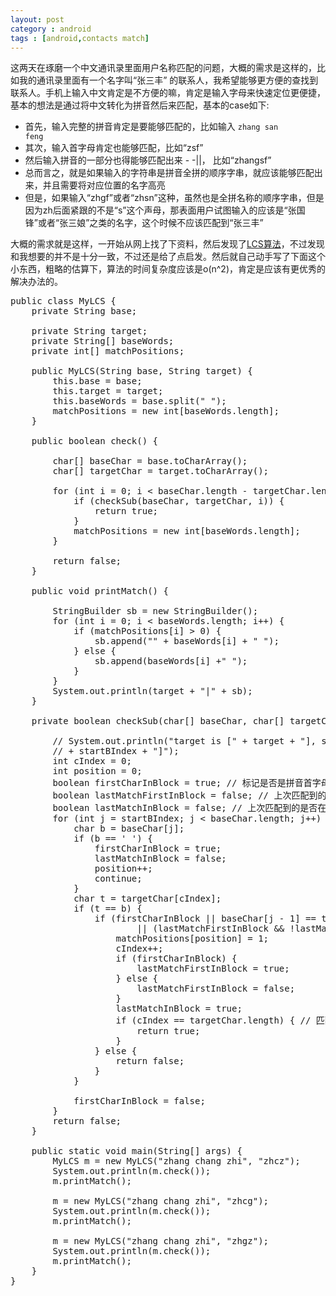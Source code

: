```yaml
---
layout: post
category : android
tags : [android,contacts match]
---
```

这两天在琢磨一个中文通讯录里面用户名称匹配的问题，大概的需求是这样的，比如我的通讯录里面有一个名字叫“张三丰” 的联系人，我希望能够更方便的查找到联系人。手机上输入中文肯定是不方便的嘛，肯定是输入字母来快速定位更便捷，基本的想法是通过将中文转化为拼音然后来匹配，基本的case如下:    
* 首先，输入完整的拼音肯定是要能够匹配的，比如输入 <code>zhang san feng</code>
* 其次，输入首字母肯定也能够匹配，比如“zsf”
* 然后输入拼音的一部分也得能够匹配出来 - -||， 比如“zhangsf”
* 总而言之，就是如果输入的字符串是拼音全拼的顺序字串，就应该能够匹配出来，并且需要将对应位置的名字高亮
* 但是，如果输入“zhgf”或者“zhsn”这种，虽然也是全拼名称的顺序字串，但是因为zh后面紧跟的不是“s”这个声母，那表面用户试图输入的应该是“张国锋”或者“张三娘”之类的名字，这个时候不应该匹配到“张三丰”    

大概的需求就是这样，一开始从网上找了下资料，然后发现了[LCS算法](http://en.wikipedia.org/wiki/Longest_common_subsequence_problem)，不过发现和我想要的并不是十分一致，不过还是给了点启发。然后就自己动手写了下面这个小东西，粗略的估算下，算法的时间复杂度应该是o(n^2)，肯定是应该有更优秀的解决办法的。

<pre>
public class MyLCS {
	private String base;

	private String target;
	private String[] baseWords;
	private int[] matchPositions;

	public MyLCS(String base, String target) {
		this.base = base;
		this.target = target;
		this.baseWords = base.split(" ");
		matchPositions = new int[baseWords.length];
	}

	public boolean check() {

		char[] baseChar = base.toCharArray();
		char[] targetChar = target.toCharArray();

		for (int i = 0; i < baseChar.length - targetChar.length; i++) {
			if (checkSub(baseChar, targetChar, i)) {
				return true;
			}
			matchPositions = new int[baseWords.length];
		}

		return false;
	}

	public void printMatch() {

		StringBuilder sb = new StringBuilder();
		for (int i = 0; i < baseWords.length; i++) {
			if (matchPositions[i] > 0) {
				sb.append("<m>" + baseWords[i] + "</m> ");
			} else {
				sb.append(baseWords[i] +" ");
			}
		}
		System.out.println(target + "|" + sb);
	}

	private boolean checkSub(char[] baseChar, char[] targetChar, int startBIndex) {

		// System.out.println("target is [" + target + "], start from base in ["
		// + startBIndex + "]");
		int cIndex = 0;
		int position = 0;
		boolean firstCharInBlock = true; // 标记是否是拼音首字母
		boolean lastMatchFirstInBlock = false; // 上次匹配到的是否是声母部分
		boolean lastMatchInBlock = false; // 上次匹配到的是否在本个单词中
		for (int j = startBIndex; j < baseChar.length; j++) {
			char b = baseChar[j];
			if (b == ' ') {
				firstCharInBlock = true;
				lastMatchInBlock = false;
				position++;
				continue;
			}
			char t = targetChar[cIndex];
			if (t == b) {
				if (firstCharInBlock || baseChar[j - 1] == targetChar[cIndex - 1]
						|| (lastMatchFirstInBlock && !lastMatchInBlock)) {
					matchPositions[position] = 1;
					cIndex++;
					if (firstCharInBlock) {
						lastMatchFirstInBlock = true;
					} else {
						lastMatchFirstInBlock = false;
					}
					lastMatchInBlock = true;
					if (cIndex == targetChar.length) { // 匹配到末尾,完整匹配
						return true;
					}
				} else {
					return false;
				}
			}

			firstCharInBlock = false;
		}
		return false;
	}

	public static void main(String[] args) {
		MyLCS m = new MyLCS("zhang chang zhi", "zhcz");
		System.out.println(m.check());
		m.printMatch();

		m = new MyLCS("zhang chang zhi", "zhcg");
		System.out.println(m.check());
		m.printMatch();

		m = new MyLCS("zhang chang zhi", "zhgz");
		System.out.println(m.check());
		m.printMatch();
	}
}
</pre>



